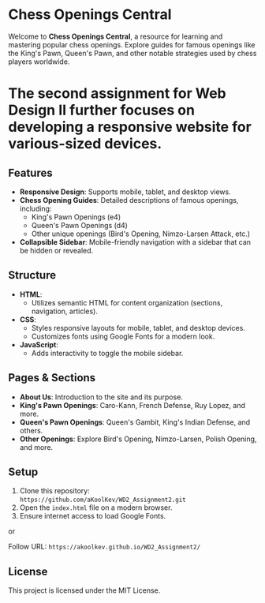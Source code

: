 # Chess Openings Central

Welcome to **Chess Openings Central**, a resource for learning and mastering popular chess openings. Explore guides for famous openings like the King's Pawn, Queen's Pawn, and other notable strategies used by chess players worldwide.

# The second assignment for Web Design II further focuses on developing a responsive website for various-sized devices.

## Features

- **Responsive Design**: Supports mobile, tablet, and desktop views.
- **Chess Opening Guides**: Detailed descriptions of famous openings, including:
  - King's Pawn Openings (e4)
  - Queen's Pawn Openings (d4)
  - Other unique openings (Bird's Opening, Nimzo-Larsen Attack, etc.)
- **Collapsible Sidebar**: Mobile-friendly navigation with a sidebar that can be hidden or revealed.

## Structure

- **HTML**: 
  - Utilizes semantic HTML for content organization (sections, navigation, articles).
- **CSS**: 
  - Styles responsive layouts for mobile, tablet, and desktop devices.
  - Customizes fonts using Google Fonts for a modern look.
- **JavaScript**: 
  - Adds interactivity to toggle the mobile sidebar.

## Pages & Sections

- **About Us**: Introduction to the site and its purpose.
- **King's Pawn Openings**: Caro-Kann, French Defense, Ruy Lopez, and more.
- **Queen's Pawn Openings**: Queen's Gambit, King's Indian Defense, and others.
- **Other Openings**: Explore Bird's Opening, Nimzo-Larsen, Polish Opening, and more.

## Setup

1. Clone this repository: `https://github.com/aKoolKev/WD2_Assignment2.git`
2. Open the `index.html` file on a modern browser.
3. Ensure internet access to load Google Fonts.

or 

Follow URL: `https://akoolkev.github.io/WD2_Assignment2/`

## License

This project is licensed under the MIT License.
